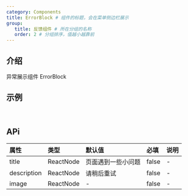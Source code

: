 ```yaml
---
category: Components
title: ErrorBlock # 组件的标题，会在菜单侧边栏展示
group:
   title: 反馈组件 # 所在分组的名称
   order: 2 # 分组排序，值越小越靠前
---
```


## 介绍

异常展示组件 ErrorBlock
​

## 示例

<!-- 可以通过code加载示例代码，dumi会帮我们做解析 -->

<code src="./demo/base.tsx"></code>

​

## APi

<!-- 会生成api表格 -->

| 属性        | 类型      | 默认值             | 必填  | 说明 |
| :---------- | :-------- | :----------------- | :---- | :--- |
| title       | ReactNode | 页面遇到一些小问题 | false | -    |
| description | ReactNode | 请稍后重试         | false | -    |
| image       | ReactNode | -                  | false | -    |
